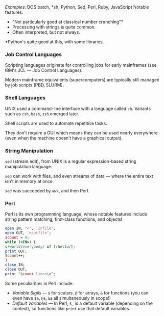 *Examples*: DOS batch, \*sh, Python, Sed, Perl, Ruby, JavaScript
Notable features:
- "Not particularly good at classical number crunching"* 
- Processing with strings is quite common.
- Often interpreted, but not always.

\*Python's quite good at this, with some libraries.

### Job Control Languages

Scripting languages originate for controlling jobs for early mainframes (see IBM's JCL — Job Control Languages).

Modern mainframe equivalents (supercomputers) are typically still managed by job scripts (PBD, SLURM). 
### Shell Languages
UNIX used a command-line interface with a language called `sh`. Variants such as `csh`, `bash`, `zsh` emerged later.

Shell scripts are used to automate repetitive tasks.

They don't require a GUI which means they can be used nearly everywhere (even when the machine doesn't have a graphical output).
### String Manipulation
`sed` (stream edit), from UNIX is a regular expression-based string manipulation language.

`sed` can work with files, and even streams of data — where the entire text isn't in memory at once.

`sed` was succeeded by `awk`, and then Perl.

### Perl
Perl is its own programming language, whose notable features include string pattern matching, first-class functions, and objects!  
```perl
open IN, '<', 'infile';
open OUT, '>outfile';
$count = 0;
while (<IN>) {
s/world/everybody/ if (/hello/);
print OUT;
$count++;
}
close IN;
close OUT;
print "$count lines\n";
```

Some peculiarities in Perl include:
- *Variable Sigils* — `$` for scalars, `@` for arrays, `&` for functions (you can even have `$a`, `@a`, `&a` all simultaneously in scope!)
- *Default Variables* — In Perl, `$_` is a default variable (depending on the context), so functions like `print` use that default variables.